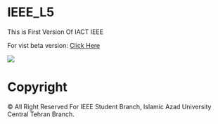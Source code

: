 # IEEE_L5
This is First Version Of IACT IEEE

For vist beta version: <a href="http://iact-ieee.ir">Click Here</a>

<img src="http://s7.picofile.com/file/8242450818/page_11.png">

# Copyright
© All Right Reserved For IEEE Student Branch, Islamic Azad University Central Tehran Branch.
